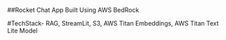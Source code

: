 ##Rocket Chat App Built Using AWS BedRock

#TechStack- RAG, StreamLit, S3, AWS Titan Embeddings, AWS Titan Text Lite Model
